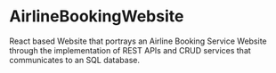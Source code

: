 # AirlineBookingWebsite

React based Website that portrays an Airline Booking Service Website through the implementation of REST APIs and CRUD services that communicates to an SQL database.
